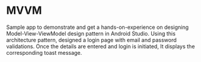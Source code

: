 # MVVM
Sample app to demonstrate and get a hands-on-experience on designing Model-View-ViewModel design pattern in Android Studio.
Using this architecture pattern, designed a login page with email and password validations. Once the details are entered and login is initiated, It displays the corresponding toast message.

